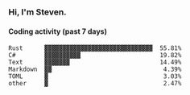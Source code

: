 ### Hi, I'm Steven.

#### Coding activity (past 7 days)
```
Rust      ▓▓▓▓▓▓▓▓▓▓▓▓▓▓▓▓▓▓▓▓▓▓▓▓▓▓▓▓▓▓  55.81%
C#        ▓▓▓▓▓▓▓▓▓▓                      19.82%
Text      ▓▓▓▓▓▓▓                         14.49%
Markdown  ▓▓                               4.39%
TOML      ▓                                3.03%
other     ▓                                2.47%
```
